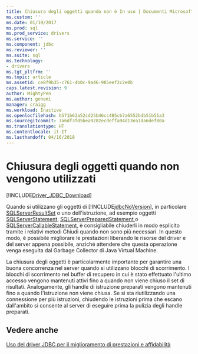 ```yaml
---
title: Chiusura degli oggetti quando non è In uso | Documenti Microsoft
ms.custom: ''
ms.date: 01/19/2017
ms.prod: sql
ms.prod_service: drivers
ms.service: ''
ms.component: jdbc
ms.reviewer: ''
ms.suite: sql
ms.technology:
- drivers
ms.tgt_pltfrm: ''
ms.topic: article
ms.assetid: ce8f9b35-c761-4b0c-9a46-985eef2c2e0b
caps.latest.revision: 9
author: MightyPen
ms.author: genemi
manager: craigg
ms.workload: Inactive
ms.openlocfilehash: b571b62a52cd25b46cc485cb7a6552bdb51b51a3
ms.sourcegitcommit: 7a6df3fd5bea9282ecdeffa94d13ea1da6def80a
ms.translationtype: HT
ms.contentlocale: it-IT
ms.lasthandoff: 04/16/2018
---
```

# <a name="closing-objects-when-not-in-use"></a>Chiusura degli oggetti quando non vengono utilizzati
[!INCLUDE[Driver_JDBC_Download](../../includes/driver_jdbc_download.md)]

  Quando si utilizzano gli oggetti di [!INCLUDE[jdbcNoVersion](../../includes/jdbcnoversion_md.md)], in particolare [SQLServerResultSet](../../connect/jdbc/reference/sqlserverresultset-class.md) o uno dell'istruzione, ad esempio oggetti [SQLServerStatement](../../connect/jdbc/reference/sqlserverstatement-class.md), [SQLServerPreparedStatement ](../../connect/jdbc/reference/sqlserverpreparedstatement-class.md) o [SQLServerCallableStatement](../../connect/jdbc/reference/sqlservercallablestatement-class.md), è consigliabile chiuderli in modo esplicito tramite i relativi metodi Chiudi quando non sono più necessari. In questo modo, è possibile migliorare le prestazioni liberando le risorse del driver e del server appena possibile, anziché attendere che questa operazione venga eseguita dal Garbage Collector di Java Virtual Machine.  
  
 La chiusura degli oggetti è particolarmente importante per garantire una buona concorrenza nel server quando si utilizzano blocchi di scorrimento. I blocchi di scorrimento nel buffer di recupero in cui è stato effettuato l'ultimo accesso vengono mantenuti attivi fino a quando non viene chiuso il set di risultati. Analogamente, gli handle di istruzione preparati vengono mantenuti fino a quando l'istruzione non viene chiusa. Se si sta riutilizzando una connessione per più istruzioni, chiudendo le istruzioni prima che escano dall'ambito si consente al server di eseguire prima la pulizia degli handle preparati.  
  
## <a name="see-also"></a>Vedere anche  
 [Uso del driver JDBC per il miglioramento di prestazioni e affidabilità](../../connect/jdbc/improving-performance-and-reliability-with-the-jdbc-driver.md)  
  
  
